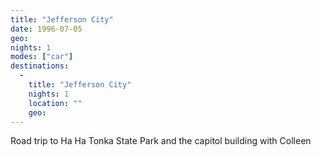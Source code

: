 ```yaml
---
title: "Jefferson City"
date: 1996-07-05
geo:
nights: 1
modes: ["car"]
destinations:
  -
    title: "Jefferson City"
    nights: 1
    location: ""
    geo:
---
```


Road trip to Ha Ha Tonka State Park and the capitol building with Colleen
